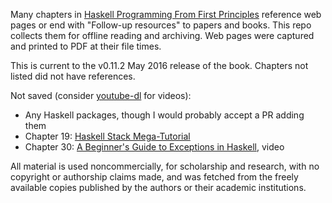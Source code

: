 Many chapters in [Haskell Programming From First Principles](http://haskellbook.com/) reference web pages or end with "Follow-up resources" to papers and books.
This repo collects them for offline reading and archiving.
Web pages were captured and printed to PDF at their file times.

This is current to the v0.11.2 May 2016 release of the book.
Chapters not listed did not have references.

Not saved (consider [youtube-dl](https://rg3.github.io/youtube-dl/) for videos):
  * Any Haskell packages, though I would probably accept a PR adding them
  * Chapter 19: [Haskell Stack Mega-Tutorial](https://www.youtube.com/watch?v=sRonIB8ZStw)
  * Chapter 30: [A Beginner's Guide to Exceptions in Haskell](https://www.youtube.com/watch?v=PWS0Whf6-wc), video

All material is used noncommercially,
for scholarship and research,
with no copyright or authorship claims made,
and was fetched from the freely available copies published by the authors or their academic institutions.

